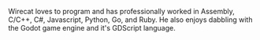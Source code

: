 Wirecat loves to program and has professionally worked in Assembly, C/C++,
C#, Javascript, Python, Go, and Ruby. He also enjoys dabbling with the Godot
game engine and it's GDScript language.